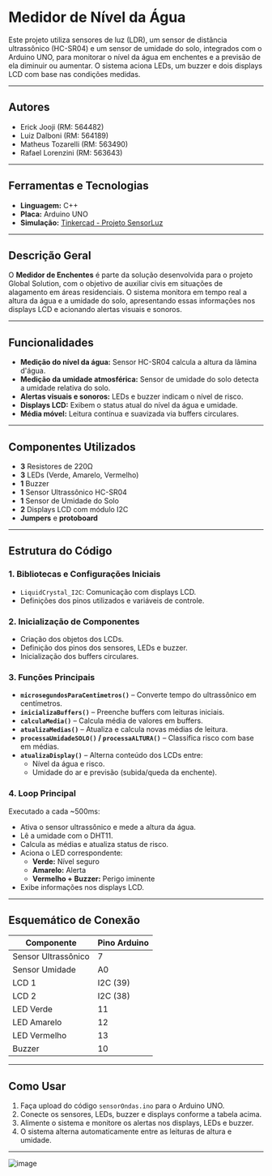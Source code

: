 # Medidor de Nível da Água

Este projeto utiliza sensores de luz (LDR), um sensor de distância ultrassônico (HC-SR04) e um sensor de umidade do solo, integrados com o Arduino UNO, para monitorar o nível da água em enchentes e a previsão de ela diminuir ou aumentar. O sistema aciona LEDs, um buzzer e dois displays LCD com base nas condições medidas.

---

## Autores

- Erick Jooji (RM: 564482)  
- Luiz Dalboni (RM: 564189)  
- Matheus Tozarelli (RM: 563490)  
- Rafael Lorenzini (RM: 563643)

---

## Ferramentas e Tecnologias

- **Linguagem:** C++  
- **Placa:** Arduino UNO  
- **Simulação:** [Tinkercad - Projeto SensorLuz](https://www.tinkercad.com/things/1FLMw0RI0Qp-alarme-2/editel?returnTo=https%3A%2F%2Fwww.tinkercad.com%2Fdashboard%2Fdesigns%2Fcircuits&sharecode=3U-bvGk7_IB4qhG56tbSyutXl7edE_MXuUWwf2XKvjU)

---

## Descrição Geral

O **Medidor de Enchentes** é parte da solução desenvolvida para o projeto Global Solution, com o objetivo de auxiliar civis em situações de alagamento em áreas residenciais. O sistema monitora em tempo real a altura da água e a umidade do solo, apresentando essas informações nos displays LCD e acionando alertas visuais e sonoros.

---

## Funcionalidades

- **Medição do nível da água:** Sensor HC-SR04 calcula a altura da lâmina d'água.  
- **Medição da umidade atmosférica:** Sensor de umidade do solo detecta a umidade relativa do solo.  
- **Alertas visuais e sonoros:** LEDs e buzzer indicam o nível de risco.  
- **Displays LCD:** Exibem o status atual do nível da água e umidade.  
- **Média móvel:** Leitura contínua e suavizada via buffers circulares.

---

## Componentes Utilizados

- **3** Resistores de 220Ω  
- **3** LEDs (Verde, Amarelo, Vermelho)  
- **1** Buzzer  
- **1** Sensor Ultrassônico HC-SR04  
- **1** Sensor de Umidade do Solo  
- **2** Displays LCD com módulo I2C  
- **Jumpers** e **protoboard**

---

## Estrutura do Código

### 1. Bibliotecas e Configurações Iniciais

- `LiquidCrystal_I2C`: Comunicação com displays LCD.  
- Definições dos pinos utilizados e variáveis de controle.

### 2. Inicialização de Componentes

- Criação dos objetos dos LCDs.  
- Definição dos pinos dos sensores, LEDs e buzzer.  
- Inicialização dos buffers circulares.

### 3. Funções Principais

- **`microsegundosParaCentimetros()`** – Converte tempo do ultrassônico em centímetros.  
- **`inicializaBuffers()`** – Preenche buffers com leituras iniciais.  
- **`calculaMedia()`** – Calcula média de valores em buffers.  
- **`atualizaMedias()`** – Atualiza e calcula novas médias de leitura.  
- **`processaUmidadeSOLO()` / `processaALTURA()`** – Classifica risco com base em médias.  
- **`atualizaDisplay()`** – Alterna conteúdo dos LCDs entre:  
  - Nível da água e risco.  
  - Umidade do ar e previsão (subida/queda da enchente).

### 4. Loop Principal

Executado a cada ~500ms:

- Ativa o sensor ultrassônico e mede a altura da água.  
- Lê a umidade com o DHT11.  
- Calcula as médias e atualiza status de risco.  
- Aciona o LED correspondente:  
  - **Verde:** Nível seguro  
  - **Amarelo:** Alerta  
  - **Vermelho + Buzzer:** Perigo iminente  
- Exibe informações nos displays LCD.

---

## Esquemático de Conexão

| Componente           | Pino Arduino |
|----------------------|--------------|
| Sensor Ultrassônico  | 7            |
| Sensor Umidade       | A0           |
| LCD 1                | I2C (39)     |
| LCD 2                | I2C (38)     |
| LED Verde            | 11           |
| LED Amarelo          | 12           |
| LED Vermelho         | 13           |
| Buzzer               | 10           |

---

## Como Usar

1. Faça upload do código `sensorOndas.ino` para o Arduino UNO.  
2. Conecte os sensores, LEDs, buzzer e displays conforme a tabela acima.  
3. Alimente o sistema e monitore os alertas nos displays, LEDs e buzzer.  
4. O sistema alterna automaticamente entre as leituras de altura e umidade.

---
![image](https://github.com/user-attachments/assets/a311f62e-ce59-44b0-81bb-dea827d49336)
